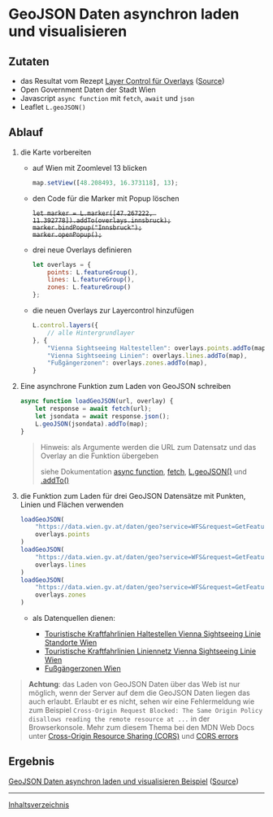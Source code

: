 # GeoJSON Daten asynchron laden und visualisieren

## Zutaten

- das Resultat vom Rezept  [Layer Control für Overlays](https://webmapping.github.io/cookbook/control_layers_overlays) ([Source](https://github.com/webmapping/cookbook/blob/main/control_layers_overlays_example.html))
- Open Government Daten der Stadt Wien
- Javascript `async function` mit `fetch`, `await` und `json`
- Leaflet `L.geoJSON()`

## Ablauf

1. die Karte vorbereiten

    - auf Wien mit Zoomlevel 13 blicken

        ```javascript
        map.setView([48.208493, 16.373118], 13);
        ```

    - den Code für die Marker mit Popup löschen

        ~~`let marker = L.marker([47.267222, 11.392778]).addTo(overlays.innsbruck);`~~  
        ~~`marker.bindPopup("Innsbruck");`~~  
        ~~`marker.openPopup();`~~  

    - drei neue Overlays definieren

        ```javascript
        let overlays = {
            points: L.featureGroup(),
            lines: L.featureGroup(),
            zones: L.featureGroup()
        };
        ```

    - die neuen Overlays zur Layercontrol hinzufügen

        ```javascript
        L.control.layers({
            // alle Hintergrundlayer
        }, {
            "Vienna Sightseeing Haltestellen": overlays.points.addTo(map),
            "Vienna Sightseeing Linien": overlays.lines.addTo(map),
            "Fußgängerzonen": overlays.zones.addTo(map),
        }
        ```

2. Eine asynchrone Funktion zum Laden von GeoJSON schreiben

    ```javascript
    async function loadGeoJSON(url, overlay) {
        let response = await fetch(url);
        let jsondata = await response.json();
        L.geoJSON(jsondata).addTo(map);
    }
    ```

    > Hinweis: als Argumente werden die URL zum Datensatz und das Overlay an die Funktion übergeben
    >
    > siehe Dokumentation [async function](https://developer.mozilla.org/en-US/docs/Web/JavaScript/Reference/Statements/async_function), [fetch](https://developer.mozilla.org/en-US/docs/Web/API/fetch), [L.geoJSON()](https://leafletjs.com/reference.html#geojson) und [.addTo()](https://leafletjs.com/reference.html#geojson-addto)

3. die Funktion zum Laden für drei GeoJSON Datensätze mit Punkten, Linien und Flächen verwenden

    ```javascript
    loadGeoJSON(
        "https://data.wien.gv.at/daten/geo?service=WFS&request=GetFeature&version=1.1.0&typeName=ogdwien:TOURISTIKHTSVSLOGD&srsName=EPSG:4326&outputFormat=json",
        overlays.points
    )
    loadGeoJSON(
        "https://data.wien.gv.at/daten/geo?service=WFS&request=GetFeature&version=1.1.0&typeName=ogdwien:TOURISTIKLINIEVSLOGD&srsName=EPSG:4326&outputFormat=json",
        overlays.lines
    )
    loadGeoJSON(
        "https://data.wien.gv.at/daten/geo?service=WFS&request=GetFeature&version=1.1.0&typeName=ogdwien:FUSSGEHERZONEOGD&srsName=EPSG:4326&outputFormat=json",
        overlays.zones
    )
    ```

    - als Datenquellen dienen:

        - [Touristische Kraftfahrlinien Haltestellen Vienna Sightseeing Linie Standorte Wien](https://www.data.gv.at/katalog/de/dataset/touristische-kraftfahrlinien-haltestellen-vienna-sightseeing-linie-standorte-wien)
        - [Touristische Kraftfahrlinien Liniennetz Vienna Sightseeing Linie Wien](https://www.data.gv.at/katalog/de/dataset/touristische-kraftfahrlinien-liniennetz-vienna-sightseeing-linie-wien)
        - [Fußgängerzonen Wien](https://www.data.gv.at/katalog/de/dataset/stadt-wien_fugngerzonenwien)

> **Achtung**: das Laden von GeoJSON Daten über das Web ist nur möglich, wenn der Server auf dem die GeoJSON Daten liegen das auch erlaubt. Erlaubt er es nicht, sehen wir eine Fehlermeldung wie zum Beispiel `Cross-Origin Request Blocked: The Same Origin Policy disallows reading the remote resource at ...`  in der Browserkonsole. Mehr zum diesem Thema bei den MDN Web Docs unter [Cross-Origin Resource Sharing (CORS)](https://developer.mozilla.org/en-US/docs/Web/HTTP/CORS) und [CORS errors](https://developer.mozilla.org/en-US/docs/Web/HTTP/CORS/Errors)

## Ergebnis

[GeoJSON Daten asynchron laden und visualisieren Beispiel](https://webmapping.github.io/cookbook/geojson_async_example.html) ([Source](https://github.com/webmapping/cookbook/blob/main/geojson_async_example.html))

___
[Inhaltsverzeichnis](https://webmapping.github.io/cookbook/index)
